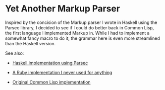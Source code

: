 Yet Another Markup Parser
=========================

Inspired by the concision of the Markup parser I wrote in Haskell
using the Parsec library, I decided to see if I could do better back
in Common Lisp, the first language I implemented Markup in. While I
had to implement a somewhat fancy macro to do it, the grammar here is
even more streamlined than the Haskell version.

See also:

* [Haskell implementation using Parsec](https://github.com/gigamonkey/haskell-markup)

* [A Ruby implementation I never used for anything](https://github.com/gigamonkey/markup)

* [Original Common Lisp implementation](https://github.com/gigamonkey/monkeylib-markup)
